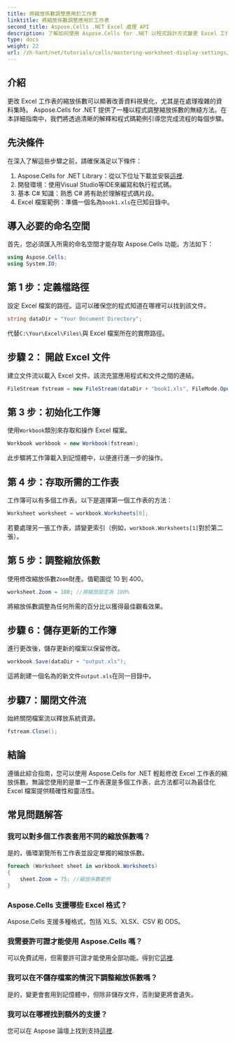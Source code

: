 ```yaml
---
title: 將縮放係數調整應用於工作表
linktitle: 將縮放係數調整應用於工作表
second_title: Aspose.Cells .NET Excel 處理 API
description: 了解如何使用 Aspose.Cells for .NET 以程式設計方式變更 Excel 工作表的縮放係數。請按照我們包含詳細程式碼範例的逐步指南來增強 Excel 檔案視覺化效果。
type: docs
weight: 22
url: /zh-hant/net/tutorials/cells/mastering-worksheet-display-settings/apply-zoom-factor-adjustments/
---
```

## 介紹

更改 Excel 工作表的縮放係數可以顯著改善資料視覺化，尤其是在處理複雜的資料集時。 Aspose.Cells for .NET 提供了一種以程式調整縮放係數的無縫方法。在本詳細指南中，我們將透過清晰的解釋和程式碼範例引導您完成流程的每個步驟。

## 先決條件  

在深入了解這些步驟之前，請確保滿足以下條件：  

1.  Aspose.Cells for .NET Library：從以下位址下載並安裝[這裡](https://releases.aspose.com/cells/net/).  
2. 開發環境：使用Visual Studio等IDE來編寫和執行程式碼。  
3. 基本 C# 知識：熟悉 C# 將有助於理解程式碼片段。  
4.  Excel 檔案範例：準備一個名為`book1.xls`在已知目錄中。  

## 導入必要的命名空間  

首先，您必須匯入所需的命名空間才能存取 Aspose.Cells 功能。方法如下：  

```csharp
using Aspose.Cells;
using System.IO;
```

## 第 1 步：定義檔路徑  

設定 Excel 檔案的路徑。這可以確保您的程式知道在哪裡可以找到該文件。  

```csharp
string dataDir = "Your Document Directory";
```

代替`C:\Your\Excel\Files\`與 Excel 檔案所在的實際路徑。  

## 步驟 2： 開啟 Excel 文件  

建立文件流以載入 Excel 文件。該流充當應用程式和文件之間的連結。  

```csharp
FileStream fstream = new FileStream(dataDir + "book1.xls", FileMode.Open);
```

## 第 3 步：初始化工作簿  

使用`Workbook`類別來存取和操作 Excel 檔案。  

```csharp
Workbook workbook = new Workbook(fstream);
```

此步驟將工作簿載入到記憶體中，以便進行進一步的操作。  

## 第 4 步：存取所需的工作表  

工作簿可以有多個工作表。以下是選擇第一個工作表的方法：  

```csharp
Worksheet worksheet = workbook.Worksheets[0];
```

若要處理另一張工作表，請變更索引（例如，`workbook.Worksheets[1]`對於第二張）。  

## 第 5 步：調整縮放係數  

使用修改縮放係數`Zoom`財產。值範圍從 10 到 400。  

```csharp
worksheet.Zoom = 100; //將縮放設定為 100%
```

將縮放係數調整為任何所需的百分比以獲得最佳觀看效果。  

## 步驟 6：儲存更新的工作簿  

進行更改後，儲存更新的檔案以保留修改。  

```csharp
workbook.Save(dataDir + "output.xls");
```

這將創建一個名為的新文件`output.xls`在同一目錄中。  

## 步驟7：關閉文件流  

始終關閉檔案流以釋放系統資源。  

```csharp
fstream.Close();
```

## 結論  

遵循此綜合指南，您可以使用 Aspose.Cells for .NET 輕鬆修改 Excel 工作表的縮放係數。無論您使用的是單一工作表還是多個工作表，此方法都可以為最佳化 Excel 檔案提供精確性和靈活性。  


## 常見問題解答  

### 我可以對多個工作表套用不同的縮放係數嗎？  
是的，循環瀏覽所有工作表並設定單獨的縮放係數。  

```csharp
foreach (Worksheet sheet in workbook.Worksheets)
{
    sheet.Zoom = 75; //縮放係數範例
}
```

### Aspose.Cells 支援哪些 Excel 格式？  
Aspose.Cells 支援多種格式，包括 XLS、XLSX、CSV 和 ODS。  

### 我需要許可證才能使用 Aspose.Cells 嗎？  
可以免費試用，但需要許可證才能使用全部功能。得到它[這裡](https://purchase.aspose.com/buy).  

### 我可以在不儲存檔案的情況下調整縮放係數嗎？  
是的，變更會套用到記憶體中，但除非儲存文件，否則變更將會遺失。  

### 我可以在哪裡找到額外的支援？  
您可以在 Aspose 論壇上找到支持[這裡](https://forum.aspose.com/c/cells/9).


